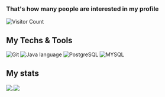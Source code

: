 
### That's how many people are interested in my profile
![Visitor Count](https://profile-counter.glitch.me/Demandss/count.svg)

## My Techs & Tools
![Git](https://camo.githubusercontent.com/22d1116e541b7b380161ed7c77ceb24e5e88a71acbec6d9dae7a5624b23a46fd/68747470733a2f2f696d672e736869656c64732e696f2f62616467652f6769742532302d2532334630353033332e7376673f267374796c653d666f722d7468652d6261646765266c6f676f3d676974266c6f676f436f6c6f723d7768697465)
![Java language](https://camo.githubusercontent.com/b1cc5cb767bc11df8efe10dc19e2aea298c9c1411bed679344eeb7823e79b9c4/68747470733a2f2f696d672e736869656c64732e696f2f62616467652f4a6176612532302d2532336536363430302e7376673f267374796c653d666f722d7468652d6261646765266c6f676f3d6a617661266f676f436f6c6f723d7768697465)
![PostgreSQL](https://camo.githubusercontent.com/11471bdc4fd1c7f2f1fe6c397c9096d597acc4397ac3e03d02dcdd5f05f1c508/68747470733a2f2f696d672e736869656c64732e696f2f62616467652f706f7374677265732d2532333331363139322e7376673f267374796c653d666f722d7468652d6261646765266c6f676f3d706f737467726573716c266c6f676f436f6c6f723d7768697465)
![MYSQL](https://camo.githubusercontent.com/20f8a4f1e9c33b1cffb1968cda82ced5b6cd5d6c5a09865eab911724b1917d76/68747470733a2f2f696d672e736869656c64732e696f2f62616467652f6d7973716c2d2532333030662e7376673f267374796c653d666f722d7468652d6261646765266c6f676f3d6d7973716c266c6f676f436f6c6f723d7768697465)

## My stats
<a href="https://github.com/anuraghazra/github-readme-stats">
  <img align="center" src="https://github-readme-stats.vercel.app/api?username=Demandss&&show_icons=true&theme=tokyonight&count_private=true" />
</a>
<a href="https://github.com/anuraghazra/convoychat">
  <img align="center" src="https://github-readme-stats.designdeveloperr.vercel.app/api/top-langs/?username=Demandss&theme=tokyonight&hide_langs_below=1&layout=compact&langs_count=20" />
</a>
